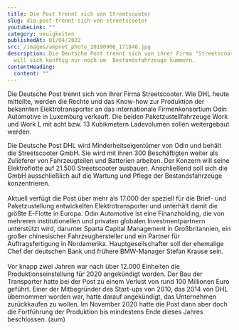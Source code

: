 ```yaml
---
title: Die Post trennt sich von Streetscooter
slug: die-post-trennt-sich-von-streetscooter
youtubeLink: ""
category: neuigkeiten
publishedAt: 01/04/2022
src: /images/ampnet_photo_20190906_171846.jpg
description: Die Deutsche Post trennt sich von ihrer Firma "Streetscooter" und
  will sich künftig nur noch um  Bestandsfahrzeuge kümmern.
contentHeading:
  content: ""
---
```

Die Deutsche Post trennt sich von ihrer Firma Streetscooter. Wie DHL heute mitteilte, werden die Rechte und das Know-how zur Produktion der bekannten Elektrotransporter an das internationale Firmenkonsortium Odin Automotive in Luxemburg verkauft. Die beiden Paketzustellfahrzeuge Work und Work L mit acht bzw. 13 Kubikmetern Ladevolumen sollen weitergebaut werden.

Die Deutsche Post DHL wird Minderheitseigentümer von Odin und behält die Streetscooter GmbH. Sie wird mit ihren 300 Beschäftigten weiter als Zulieferer von Fahrzeugteilen und Batterien arbeiten. Der Konzern will seine Elektroflotte auf 21.500 Streetscooter ausbauen. Anschließend soll sich die GmbH ausschließlich auf die Wartung und Pflege der Bestandsfahrzeuge konzentrieren.\
\
Aktuell verfügt die Post über mehr als 17.000 der speziell für die Brief- und Paketzustellung entwickelten Elektrotransporter und unterhält damit die größte E-Flotte in Europa. Odin Automotive ist eine Finanzholding, die von mehreren institutionellen und privaten globalen Investmentpartnern unterstützt wird, darunter Sparta Capital Management in Großbritannien, ein großer chinesischer Fahrzeughersteller und ein Partner für Auftragsfertigung in Nordamerika. Hauptgesellschafter soll der ehemalige Chef der deutschen Bank und frühere BMW-Manager Stefan Krause sein.\
\
Vor knapp zwei Jahren war nach über 12.000 Einheiten die Produktionseinstellung für 2020 angekündigt worden. Der Bau der Transporter hatte bei der Post zu einem Verlust von rund 100 Millionen Euro geführt. Einer der Mitbegründer des Start-ups von 2010, das 2014 von DHL übernommen worden war, hatte darauf angekündigt, das Unternehmen zurückkaufen zu wollen. Im November 2020 hatte die Post dann aber doch die Fortführung der Produktion bis mindestens Ende dieses Jahres beschlossen. (aum)